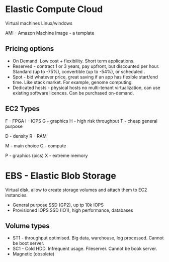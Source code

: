 # Elastic Compute Cloud
Virtual machines
Linux/windows

AMI - Amazon Machine Image - a template

## Pricing options
- On Demand. Low cost + flexibility. Short term applications.  
- Reserved - contract 1 or 3 years, pay upfront, but discounted per hour. Standard (up to -75%), convertible (up to -54%), or scheduled . 
- Spot - bid whatever price, great saving if an app has flexible start/end time. Like stack market. For example, genome computing.
- Dedicated hosts - physical hosts no multi-tenant virtualization, can use existing software licences. Can be purchased on-demand.

## EC2 Types
F - FPGA
I - IOPS
G - graphics
H - high risk throughput
T - cheap general purpose

D - density
R - RAM

M - main choice
C - compute

P - graphics (pics)
X - extreme memory

# EBS - Elastic Blob Storage
Virtual disk, allow to create storage volumes and attach them to EC2 instancies.
- General purpose SSD (GP2), up tp 10k IOPS
- Provisioned IOPS SSD (IO1), high performance, databases

## Volume types
- ST1 - throughput optimised. Big data, warehouse, log processed. Cannot be boot server.
- SC1 - Cold HDD. Infrequent usage. Fileserver. Cannot be book server.
- Magnetic (obsolete)